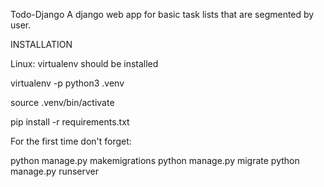 
Todo-Django A django web app for basic task lists that are segmented by user.


INSTALLATION

Linux: virtualenv should be installed

virtualenv -p python3 .venv

source .venv/bin/activate

pip install -r requirements.txt



For the first time don't forget:

python manage.py makemigrations
python manage.py migrate
python manage.py runserver
